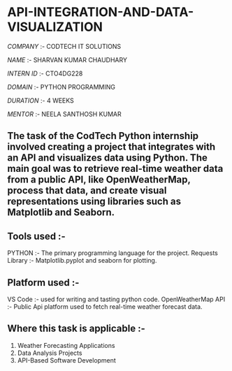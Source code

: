 # API-INTEGRATION-AND-DATA-VISUALIZATION

*COMPANY* :- CODTECH IT SOLUTIONS

*NAME* :- SHARVAN KUMAR CHAUDHARY

*INTERN ID* :- CTO4DG228

*DOMAIN* :- PYTHON PROGRAMMING

*DURATION* :- 4 WEEKS

*MENTOR* :- NEELA SANTHOSH KUMAR

## The task of the CodTech Python internship involved creating a project that integrates with an API and visualizes data using Python. The main goal was to retrieve real-time weather data from a public API, like OpenWeatherMap, process that data, and create visual representations using libraries such as Matplotlib and Seaborn. 

## Tools used :-
PYTHON :- The primary programming language for the project.
Requests Library :- Matplotlib.pyplot and seaborn for plotting.

## Platform used :- 
VS Code :- used for writing and tasting python code.
OpenWeatherMap API :- Public Api platform used to fetch real-time weather forecast data.

## Where this task is applicable :-
1. Weather Forecasting Applications
2. Data Analysis Projects
3. API-Based Software Development
